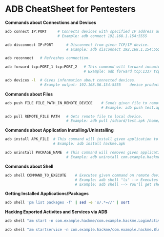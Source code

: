 # ADB CheatSheet for Pentesters

**Commands about Connections and Devices**
```bash
adb connect IP:PORT     # Connects devices with specified IP address and port.
                        # Example: adb connect 192.168.1.154:5555

adb disconnect IP:PORT      # Disconnect from given TCP/IP device.
                            # Example: adb disconnect 192.168.1.154:5555

adb reconnect   # Refreshes connection.

adb forward tcp:PORT_1 tcp:PORT_2   # This command will forward incoming requests on port PORT_1/tcp to port PORT_2/tcp.
                                    # Example: adb forward tcp:1337 tcp:4444

adb devices -l  # Gives information about connected devices.
                # Example output: 192.168.56.154:5555    device product:vbox86p model:Google_Pixel device:vbox86p transport_id:2
```

**Commands about Files**
```bash
adb push FILE FILE_PATH_IN_REMOTE_DEVICE    # Sends given file to remote device.
                                            # Example: adb push test.apk /sdcard

adb pull REMOTE_FILE PATH   # Gets remote file to local device.
                            # Example: adb pull /sdcard/test.apk /home/kali/Desktop/
```

**Commands about Application Installing/Uninstalling**
```bash
adb install APK_FILE  # This command will install given application to remote device.
                      # Example: adb install hackme.apk

adb uninstall PACKAGE_NAME  # This command will removes given application from remote device.
                            # Example: adb uninstall com.example.hackme
```

**Commands about Shell**
```bash
adb shell COMMAND_TO_EXECUTE    # Executes given command on remote device. (If no command given you will get interactive shell.)
                                # Example: adb shell "ls" --> Executes "ls" command on remote device.
                                # Example: adb shell --> You'll get shell.
```

**Getting Installed Applications/Packages**
```bash
adb shell 'pm list packages -f' | sed -e 's/.*=//' | sort
```

**Hacking Exported Activites and Services via ADB**
```bash
adb shell "am start -n com.example.hackme/com.example.hackme.LoginActivity" # This command spawns LoginActivity.

adb shell "am startservice -n com.example.hackme/com.example.hackme.BluetoothService" # This command starts bluetooth service.
```